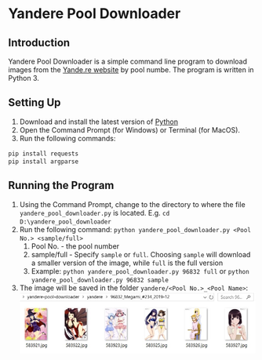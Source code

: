 # Yandere Pool Downloader

## Introduction
Yandere Pool Downloader is a simple command line program to download images from the [Yande.re website](https://yande.re) by pool numbe. The program is written in Python 3.

## Setting Up
1. Download and install the latest version of [Python](https://www.python.org/downloads/)
2. Open the Command Prompt (for Windows) or Terminal (for MacOS).
3. Run the following commands:
```
pip install requests
pip install argparse
```

## Running the Program
1. Using the Command Prompt, change to the directory to where the file `yandere_pool_downloader.py` is located. E.g. `cd D:\yandere_pool_downloader`
2. Run the following command: `python yandere_pool_downloader.py <Pool No.> <sample/full>`
   1. Pool No. - the pool number
   2. sample/full - Specify `sample` or `full`. Choosing `sample` will download a smaller version of the image, while `full` is the full version
   3. Example: `python yandere_pool_downloader.py 96832 full` or `python yandere_pool_downloader.py 96832 sample`
3. The image will be saved in the folder `yandere/<Pool No.>_<Pool Name>`:
![image001.jpg](/images/img001.jpg)
